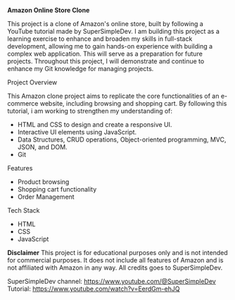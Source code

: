 **Amazon Online Store Clone**

This project is a clone of Amazon's online store, built by following a YouTube tutorial made by SuperSimpleDev.
I am building this project as a learning exercise to enhance and broaden my skills in full-stack development, allowing me to gain hands-on experience with building a complex web application.
This will serve as a preparation for future projects.
Throughout this project, I will demonstrate and continue to enhance my Git knowledge for managing projects.


Project Overview

This Amazon clone project aims to replicate the core functionalities of an e-commerce website, including browsing and shopping cart.
By following this tutorial, i am working to strengthen my understanding of:

  - HTML and CSS to design and create a responsive UI.
  - Interactive UI elements using JavaScript.
  - Data Structures, CRUD operations, Object-oriented programming, MVC, JSON, and DOM.
  - Git

Features

  - Product browsing
  - Shopping cart functionality
  - Order Management


Tech Stack

  - HTML
  - CSS
  - JavaScript


**Disclaimer**
This project is for educational purposes only and is not intended for commercial purposes.
It does not include all features of Amazon and is not affiliated with Amazon in any way.
All credits goes to SuperSimpleDev.

SuperSimpleDev channel: https://www.youtube.com/@SuperSimpleDev
Tutorial: https://www.youtube.com/watch?v=EerdGm-ehJQ
